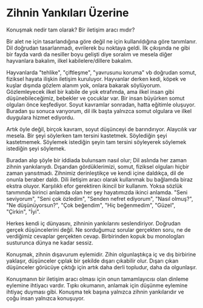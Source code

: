 # Zihnin Yankıları Üzerine

Konuşmak nedir tam olarak? Bir iletişim aracı mıdır?

Bir alet ne için tasarlandığına göre değil ne için kullanıldığına göre tanımlanır. Dil doğrudan tasarlanmadı, evrilerek bu noktaya geldi. İlk çıkışında ne gibi bir fayda vardı da nesiller boyu gelişti diye soralım ve mesela diğer hayvanlara bakalım, ilkel kabilelere/dillere bakalım.

Hayvanlarda "tehlike", "çiftleşme", "yavrusunu koruma" vb doğrudan somut, fiziksel hayata ilişkin iletişim kuruluyor. Hayvanlar derken kedi, köpek ve kuşlar dışında gözlem alanım yok, onlara bakarak söylüyorum. Gözlemleyecek ilkel bir kabile de yok etrafımda, ama ilkel insan gibi düşünebileceğimiz, bebekler ve çocuklar var. Bir insan büyürken somut olguları önce keşfediyor. Soyut kavramlar sonradan, hatta eğitimle oluşuyor. Buradan şu sonuca varıyorum, dil ilk başta yalnızca somut olgulara ve ilkel duygulara hizmet ediyordu.

Artık öyle değil, birçok kavram, soyut düşünceyi de barındırıyor. Alaycılık var mesela. Bir şeyi söylerken tam tersini kastetmek. Söylediğin şeyi kastetmemek. Söylemek istediğin şeyin tam tersini söyleyerek söylemek istediğin şeyi söylemek.

Buradan alıp şöyle bir iddiada bulunsam nasıl olur; Dil aslında her zaman zihnin yankılarıydı. Dışarıdan gördüklerimizi, somut, fiziksel olguları hiçbir zaman yansıtmadı. Zihnimiz derinleştikçe ve kendi içine daldıkça, dil de onunla beraber daldı. Dili iletişim aracı olarak kullanmak bu bağlamda biraz ekstra oluyor. Karşılıklı efor gerektiren ikincil bir kullanım. Yoksa sözlük tanımında birinci anlamda olan her şey hayatımızda ikinci anlamda. "Seni seviyorum", "Seni çok özledim", "Senden nefret ediyorum", "Nasıl olmuş?", "Ne düşünüyorsun?", "Çok beğendim", "Hiç beğenmedim", "Güzel", "Çirkin", "İyi".

Herkes kendi iç dünyasını, zihninin yankılarını seslendiriyor. Doğrudan gerçek düşüncelerini değil. Ne sorduğumuz sorular gerçekten soru, ne de verdiğimiz cevaplar gerçekten cevap. Birbirinden kopuk bu monologları susturunca dünya ne kadar sessiz.

Konuşmak, zihnin dışavurum eylemidir. Zihin olgunlaştıkça iç ve dış birbirine yaklaşır, düşünceler çıplak bir şekilde dışarı çıkabilir olur. Dışarı çıkan düşünceler görücüye çıktığı için artık daha derli topludur, daha da olgunlaşır.

Konuşmanın bir iletişim aracı olması için onun tamamlayıcısı olan dinleme eylemine ihtiyacı vardır. Tıpkı okumanın, anlamak için düşünme eylemine ihtiyaç duyması gibi. Konuşma tek başına yalnızca zihnin yankılarıdır ve çoğu insan yalnızca konuşuyor.
